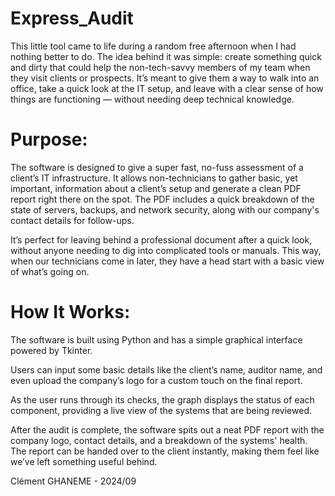 # Express_Audit

This little tool came to life during a random free afternoon when I had nothing better to do. The idea behind it was simple: create something quick and dirty that could help the non-tech-savvy members of my team when they visit clients or prospects. It’s meant to give them a way to walk into an office, take a quick look at the IT setup, and leave with a clear sense of how things are functioning — without needing deep technical knowledge.

# Purpose:
The software is designed to give a super fast, no-fuss assessment of a client’s IT infrastructure. It allows non-technicians to gather basic, yet important, information about a client’s setup and generate a clean PDF report right there on the spot. The PDF includes a quick breakdown of the state of servers, backups, and network security, along with our company's contact details for follow-ups.

It’s perfect for leaving behind a professional document after a quick look, without anyone needing to dig into complicated tools or manuals. This way, when our technicians come in later, they have a head start with a basic view of what’s going on.

# How It Works:

The software is built using Python and has a simple graphical interface powered by Tkinter. 

Users can input some basic details like the client’s name, auditor name, and even upload the company’s logo for a custom touch on the final report.

As the user runs through its checks, the graph displays the status of each component, providing a live view of the systems that are being reviewed.

After the audit is complete, the software spits out a neat PDF report with the company logo, contact details, and a breakdown of the systems' health. 
The report can be handed over to the client instantly, making them feel like we’ve left something useful behind.

Clément GHANEME - 2024/09
